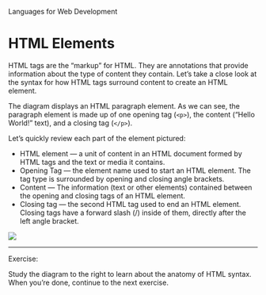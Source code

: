 Languages for Web Development
# HTML Elements

HTML tags are the “markup” for HTML. They are annotations that provide information about the type of content they contain. Let’s take a close look at the syntax for how HTML tags surround content to create an HTML element.

The diagram displays an HTML paragraph element. As we can see, the paragraph element is made up of one opening tag (`<p>`), the content (“Hello World!” text), and a closing tag (`</p>`).

Let’s quickly review each part of the element pictured:

-   HTML element — a unit of content in an HTML document formed by HTML tags and the text or media it contains.
-   Opening Tag — the element name used to start an HTML element. The tag type is surrounded by opening and closing angle brackets.
-   Content — The information (text or other elements) contained between the opening and closing tags of an HTML element.
-   Closing tag — the second HTML tag used to end an HTML element. Closing tags have a forward slash (/) inside of them, directly after the left angle bracket.

![](https://content.codecademy.com/courses/learn-html/elements-and-structure/html%20lesson%20image.svg)

---

Exercise:

Study the diagram to the right to learn about the anatomy of HTML syntax. When you’re done, continue to the next exercise.